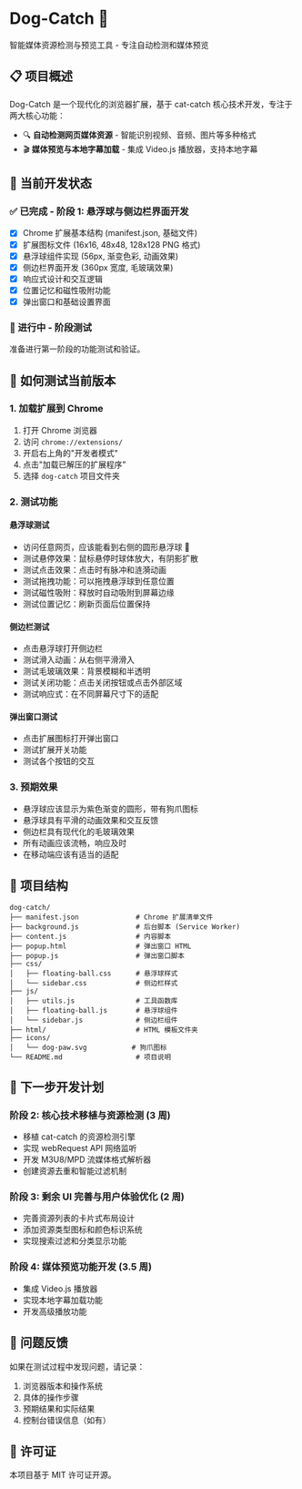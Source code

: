 # Dog-Catch 🐾

智能媒体资源检测与预览工具 - 专注自动检测和媒体预览

## 📋 项目概述

Dog-Catch 是一个现代化的浏览器扩展，基于 cat-catch 核心技术开发，专注于两大核心功能：
- 🔍 **自动检测网页媒体资源** - 智能识别视频、音频、图片等多种格式
- 🎬 **媒体预览与本地字幕加载** - 集成 Video.js 播放器，支持本地字幕

## 🚀 当前开发状态

### ✅ 已完成 - 阶段 1: 悬浮球与侧边栏界面开发

- [x] Chrome 扩展基本结构 (manifest.json, 基础文件)
- [x] 扩展图标文件 (16x16, 48x48, 128x128 PNG 格式)
- [x] 悬浮球组件实现 (56px, 渐变色彩, 动画效果)
- [x] 侧边栏界面开发 (360px 宽度, 毛玻璃效果)
- [x] 响应式设计和交互逻辑
- [x] 位置记忆和磁性吸附功能
- [x] 弹出窗口和基础设置界面

### 🔄 进行中 - 阶段测试

准备进行第一阶段的功能测试和验证。

## 🧪 如何测试当前版本

### 1. 加载扩展到 Chrome

1. 打开 Chrome 浏览器
2. 访问 `chrome://extensions/`
3. 开启右上角的"开发者模式"
4. 点击"加载已解压的扩展程序"
5. 选择 `dog-catch` 项目文件夹

### 2. 测试功能

#### 悬浮球测试
- 访问任意网页，应该能看到右侧的圆形悬浮球 🐾
- 测试悬停效果：鼠标悬停时球体放大，有阴影扩散
- 测试点击效果：点击时有脉冲和涟漪动画
- 测试拖拽功能：可以拖拽悬浮球到任意位置
- 测试磁性吸附：释放时自动吸附到屏幕边缘
- 测试位置记忆：刷新页面后位置保持

#### 侧边栏测试
- 点击悬浮球打开侧边栏
- 测试滑入动画：从右侧平滑滑入
- 测试毛玻璃效果：背景模糊和半透明
- 测试关闭功能：点击关闭按钮或点击外部区域
- 测试响应式：在不同屏幕尺寸下的适配

#### 弹出窗口测试
- 点击扩展图标打开弹出窗口
- 测试扩展开关功能
- 测试各个按钮的交互

### 3. 预期效果

- 悬浮球应该显示为紫色渐变的圆形，带有狗爪图标
- 悬浮球具有平滑的动画效果和交互反馈
- 侧边栏具有现代化的毛玻璃效果
- 所有动画应该流畅，响应及时
- 在移动端应该有适当的适配

## 📁 项目结构

```
dog-catch/
├── manifest.json              # Chrome 扩展清单文件
├── background.js              # 后台脚本 (Service Worker)
├── content.js                 # 内容脚本
├── popup.html                 # 弹出窗口 HTML
├── popup.js                   # 弹出窗口脚本
├── css/
│   ├── floating-ball.css      # 悬浮球样式
│   └── sidebar.css            # 侧边栏样式
├── js/
│   ├── utils.js               # 工具函数库
│   ├── floating-ball.js       # 悬浮球组件
│   └── sidebar.js             # 侧边栏组件
├── html/                      # HTML 模板文件夹
├── icons/
│   └── dog-paw.svg           # 狗爪图标
└── README.md                  # 项目说明
```

## 🎯 下一步开发计划

### 阶段 2: 核心技术移植与资源检测 (3 周)
- 移植 cat-catch 的资源检测引擎
- 实现 webRequest API 网络监听
- 开发 M3U8/MPD 流媒体格式解析器
- 创建资源去重和智能过滤机制

### 阶段 3: 剩余 UI 完善与用户体验优化 (2 周)
- 完善资源列表的卡片式布局设计
- 添加资源类型图标和颜色标识系统
- 实现搜索过滤和分类显示功能

### 阶段 4: 媒体预览功能开发 (3.5 周)
- 集成 Video.js 播放器
- 实现本地字幕加载功能
- 开发高级播放功能

## 🐛 问题反馈

如果在测试过程中发现问题，请记录：
1. 浏览器版本和操作系统
2. 具体的操作步骤
3. 预期结果和实际结果
4. 控制台错误信息（如有）

## 📄 许可证

本项目基于 MIT 许可证开源。
